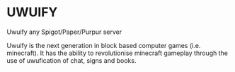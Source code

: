 # UWUIFY
Uwuify any Spigot/Paper/Purpur server 

Uwuify is the next generation in block based computer games (i.e. minecraft). It has the ability to revolutionise minecraft gameplay through the use of uwufication of chat, signs and books.


